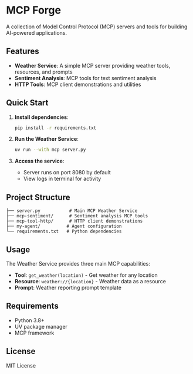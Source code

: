 # MCP Forge

A collection of Model Control Protocol (MCP) servers and tools for building AI-powered applications.

## Features

- **Weather Service**: A simple MCP server providing weather tools, resources, and prompts
- **Sentiment Analysis**: MCP tools for text sentiment analysis
- **HTTP Tools**: MCP client demonstrations and utilities

## Quick Start

1. **Install dependencies**:
   ```bash
   pip install -r requirements.txt
   ```

2. **Run the Weather Service**:
   ```bash
   uv run --with mcp server.py
   ```

3. **Access the service**:
   - Server runs on port 8080 by default
   - View logs in terminal for activity

## Project Structure

```
├── server.py           # Main MCP Weather Service
├── mcp-sentiment/      # Sentiment analysis MCP tools
├── mcp-tool-http/      # HTTP client demonstrations
├── my-agent/          # Agent configuration
└── requirements.txt   # Python dependencies
```

## Usage

The Weather Service provides three main MCP capabilities:
- **Tool**: `get_weather(location)` - Get weather for any location
- **Resource**: `weather://{location}` - Weather data as a resource
- **Prompt**: Weather reporting prompt template

## Requirements

- Python 3.8+
- UV package manager
- MCP framework

## License

MIT License


